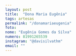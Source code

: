```yaml
---
layout: post
title:  "Dona Maria Eugênia"
tags: artesas
permalink: "/donamariaeugenia"
foto: 
nome: "Eugênia Gomes da Silva"
numero: 81991265539
instagram: "@davisilvathm"
email: ""
---
```



  
